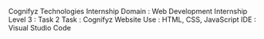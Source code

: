 Cognifyz Technologies Internship
Domain : Web Development Internship
Level 3 : Task 2
Task : Cognifyz Website
Use : HTML, CSS, JavaScript
IDE : Visual Studio Code

